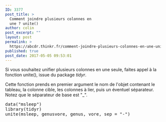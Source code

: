 ```yaml
---
ID: 3377
post_title: >
  Comment joindre plusieurs colonnes en
  une ? unite()
author: colin
post_excerpt: ""
layout: post
permalink: >
  https://abcdr.thinkr.fr/comment-joindre-plusieurs-colonnes-en-une-unite/
published: true
post_date: 2017-05-05 09:53:01
---
```

<p>Si vous souhaitez unifier plusieurs colonnes en une seule, faites appel à la fonction unite(), issue du package <em>tidyr</em>.
<p>Cette fonction prends en premier argument le nom de l'objet contenant le tableau, la colonne cible, les colonnes à lier, puis un éventuel séparateur. Notez que le séparateur de base est "_".
<pre>data("msleep")
library(tidyr)
unite(msleep, genusvore, genus, vore, sep = "-")</pre>